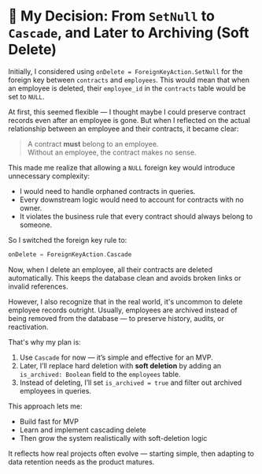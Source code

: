 # 🧠 My Decision: From `SetNull` to `Cascade`, and Later to Archiving (Soft Delete)

Initially, I considered using `onDelete = ForeignKeyAction.SetNull` for the foreign key between `contracts` and `employees`. This would mean that when an employee is deleted, their `employee_id` in the `contracts` table would be set to `NULL`.

At first, this seemed flexible — I thought maybe I could preserve contract records even after an employee is gone. But when I reflected on the actual relationship between an employee and their contracts, it became clear:

> A contract **must** belong to an employee.  
> Without an employee, the contract makes no sense.

This made me realize that allowing a `NULL` foreign key would introduce unnecessary complexity:
- I would need to handle orphaned contracts in queries.
- Every downstream logic would need to account for contracts with no owner.
- It violates the business rule that every contract should always belong to someone.

So I switched the foreign key rule to:

```scala
onDelete = ForeignKeyAction.Cascade
```

Now, when I delete an employee, all their contracts are deleted automatically. This keeps the database clean and avoids broken links or invalid references.

However, I also recognize that in the real world, it's uncommon to delete employee records outright. Usually, employees are archived instead of being removed from the database — to preserve history, audits, or reactivation.

That's why my plan is:
1. Use `Cascade` for now — it’s simple and effective for an MVP.
2. Later, I’ll replace hard deletion with **soft deletion** by adding an `is_archived: Boolean` field to the `employees` table.
3. Instead of deleting, I’ll set `is_archived = true` and filter out archived employees in queries.

This approach lets me:
- Build fast for MVP
- Learn and implement cascading delete
- Then grow the system realistically with soft-deletion logic

It reflects how real projects often evolve — starting simple, then adapting to data retention needs as the product matures.
